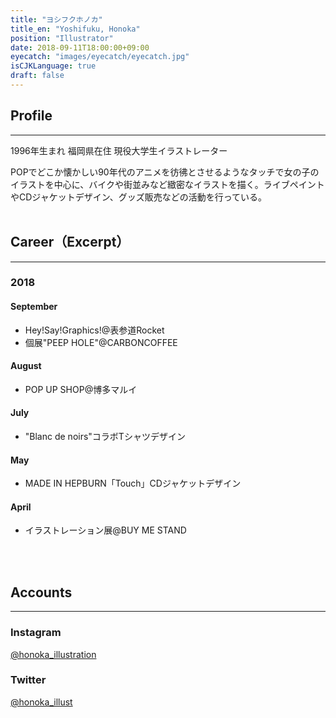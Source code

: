 ```yaml
---
title: "ヨシフクホノカ"
title_en: "Yoshifuku, Honoka"
position: "Illustrator"
date: 2018-09-11T18:00:00+09:00
eyecatch: "images/eyecatch/eyecatch.jpg"
isCJKLanguage: true
draft: false
---
```


## Profile
<hr>

1996年生まれ 福岡県在住 現役大学生イラストレーター

POPでどこか懐かしい90年代のアニメを彷彿とさせるようなタッチで女の子のイラストを中心に、バイクや街並みなど緻密なイラストを描く。ライブペイントやCDジャケットデザイン、グッズ販売などの活動を行っている。
<br>
<br>

## Career（Excerpt）
<hr>

### 2018

#### September
- Hey!Say!Graphics!@表参道Rocket
- 個展"PEEP HOLE"@CARBONCOFFEE

#### August
- POP UP SHOP@博多マルイ

#### July
- "Blanc de noirs"コラボTシャツデザイン

#### May
- MADE IN HEPBURN「Touch」CDジャケットデザイン

#### April
- イラストレーション展@BUY ME STAND
<br>
<br>

## Accounts
<hr>

### Instagram

<a href="https://www.instagram.com/honoka_illustration/" target="_blank">@honoka_illustration</a>

### Twitter

<a href="https://twitter.com/honoka_illust" target="_blank">@honoka_illust</a>
